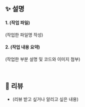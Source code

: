 [//]: # (PR 제목 예시 : [접두사]: 이슈 제목)

## ✨ 설명

<!--
해당 PR에서 어떤 작업을 진행했는지 알려주세요 (코드, 이미지 첨부를 통해 설명해주시면 이해하기 더 쉬울것 같아요!)

-->

#### 1. (작업 파일)

(작업한 파일명 작성)

#### 2. (작업 내용 요약)

(작업한 부분 설명 및 코드와 이미지 첨부)


<br/>

## 💬 리뷰

<!--
어느 부분을 중점으로 리뷰해줬으면 하는지 작성해주세요.

-->

- (리뷰 받고 싶거나 알리고 싶은 내용)

<br/>
